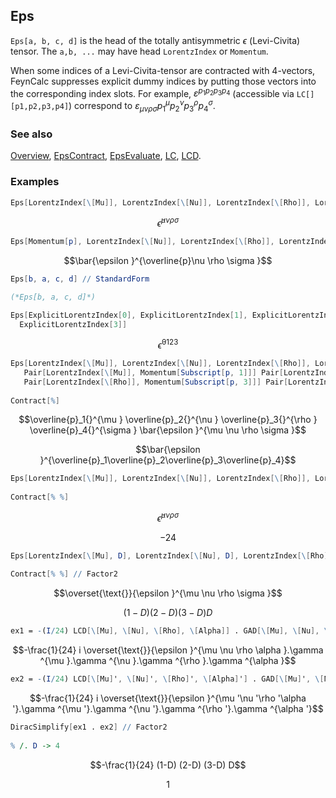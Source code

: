 ## Eps

`Eps[a, b, c, d]` is the head of the totally antisymmetric $\epsilon$ (Levi-Civita) tensor. The `a,b, ...` may have head `LorentzIndex` or `Momentum`.

When some indices of a Levi-Civita-tensor are contracted with 4-vectors, FeynCalc suppresses explicit dummy indices by putting those vectors into the corresponding index slots. For example,  $\varepsilon^{p_1 p_2 p_3 p_4}$ (accessible via `LC[][p1,p2,p3,p4]`) correspond to $\varepsilon_{\mu \nu \rho \sigma} p_1^\mu p_2^\nu p_3^\rho p_4^\sigma$.

### See also

[Overview](Extra/FeynCalc.md), [EpsContract](EpsContract.md), [EpsEvaluate](EpsEvaluate.md), [LC](LC.md), [LCD](LCD.md).

### Examples

```mathematica
Eps[LorentzIndex[\[Mu]], LorentzIndex[\[Nu]], LorentzIndex[\[Rho]], LorentzIndex[\[Sigma]]]
```

$$\bar{\epsilon }^{\mu \nu \rho \sigma }$$

```mathematica
Eps[Momentum[p], LorentzIndex[\[Nu]], LorentzIndex[\[Rho]], LorentzIndex[\[Sigma]]]
```

$$\bar{\epsilon }^{\overline{p}\nu \rho \sigma }$$

```mathematica
Eps[b, a, c, d] // StandardForm

(*Eps[b, a, c, d]*)
```

```mathematica
Eps[ExplicitLorentzIndex[0], ExplicitLorentzIndex[1], ExplicitLorentzIndex[2], 
  ExplicitLorentzIndex[3]]
```

$$\bar{\epsilon }^{0123}$$

```mathematica
Eps[LorentzIndex[\[Mu]], LorentzIndex[\[Nu]], LorentzIndex[\[Rho]], LorentzIndex[\[Sigma]]] *
   Pair[LorentzIndex[\[Mu]], Momentum[Subscript[p, 1]]] Pair[LorentzIndex[\[Nu]], Momentum[Subscript[p, 2]]]*
   Pair[LorentzIndex[\[Rho]], Momentum[Subscript[p, 3]]] Pair[LorentzIndex[\[Sigma]], Momentum[Subscript[p, 4]]] 
 
Contract[%] 
```

$$\overline{p}_1{}^{\mu } \overline{p}_2{}^{\nu } \overline{p}_3{}^{\rho } \overline{p}_4{}^{\sigma } \bar{\epsilon }^{\mu \nu \rho \sigma }$$

$$\bar{\epsilon }^{\overline{p}_1\overline{p}_2\overline{p}_3\overline{p}_4}$$

```mathematica
Eps[LorentzIndex[\[Mu]], LorentzIndex[\[Nu]], LorentzIndex[\[Rho]], LorentzIndex[\[Sigma]]] 
 
Contract[% %]
```

$$\bar{\epsilon }^{\mu \nu \rho \sigma }$$

$$-24$$

```mathematica
Eps[LorentzIndex[\[Mu], D], LorentzIndex[\[Nu], D], LorentzIndex[\[Rho], D], LorentzIndex[\[Sigma], D]] 
 
Contract[% %] // Factor2
```

$$\overset{\text{}}{\epsilon }^{\mu \nu \rho \sigma }$$

$$(1-D) (2-D) (3-D) D$$

```mathematica
ex1 = -(I/24) LCD[\[Mu], \[Nu], \[Rho], \[Alpha]] . GAD[\[Mu], \[Nu], \[Rho], \[Alpha]] // FCI
```

$$-\frac{1}{24} i \overset{\text{}}{\epsilon }^{\mu \nu \rho \alpha }.\gamma ^{\mu }.\gamma ^{\nu }.\gamma ^{\rho }.\gamma ^{\alpha }$$

```mathematica
ex2 = -(I/24) LCD[\[Mu]', \[Nu]', \[Rho]', \[Alpha]'] . GAD[\[Mu]', \[Nu]', \[Rho]', \[Alpha]'] // FCI
```

$$-\frac{1}{24} i \overset{\text{}}{\epsilon }^{\mu '\nu '\rho '\alpha '}.\gamma ^{\mu '}.\gamma ^{\nu '}.\gamma ^{\rho '}.\gamma ^{\alpha '}$$

```mathematica
DiracSimplify[ex1 . ex2] // Factor2 
 
% /. D -> 4
```

$$-\frac{1}{24} (1-D) (2-D) (3-D) D$$

$$1$$